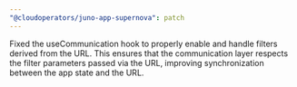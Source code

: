 ```yaml
---
"@cloudoperators/juno-app-supernova": patch
---
```


Fixed the useCommunication hook to properly enable and handle filters derived from the URL. This ensures that the communication layer respects the filter parameters passed via the URL, improving synchronization between the app state and the URL.
